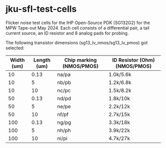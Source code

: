 # jku-sfl-test-cells
Flicker noise test cells for the IHP Open-Source PDK (SG132G2) for the MPW Tape-out May 2024.
Each cell consists of a differential pair, a tail current source, an ID resistor and 8 analog pads for probing. 

The following transistor dimensions (sg13_lv_nmos/sg13_lv_pmos) got selected:

| Width (um) | Length (um) | Chip marking (NMOS/PMOS) | ID Resistor (Ohm) (NMOS/PMOS) |
| ---------- | ----------- | ------------ | ------------------ |
|     10     |    0.13     |     na/pa    |      1.0k/5.6k     |
|     10     |    5        |     nb/pb    |      1.2k/6.8k     |
|     10     |    10       |     nc/pc    |      1.5k/8.2k     |
|     50     |    0.13     |     nd/pd    |      1.8k/10k     |
|     50     |    5        |     ne/pe    |      2.2k/12k     |
|     50     |    10       |     nf/pf    |      2.7k/15k     |
|     100    |    0.13     |     ng/pg    |      3.3k/18k     |
|     100    |    5        |     nh/ph    |      3.9k/22k     |
|     100    |    10       |     ni/pi    |      4.7k/27k     |

